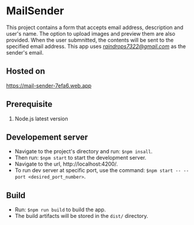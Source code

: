 # MailSender

This project contains a form that accepts email address, description and user's name. The option to upload images and preview them are also provided. When the user submnitted, the contents will be sent to the specified email address. This app uses *raindrops7322@gmail.com* as the sender's email.

## Hosted on
https://mail-sender-7efa6.web.app

## Prerequisite
1. Node.js latest version

## Developement server
- Navigate to the project's directory and run: `$npm insall`.
- Then run: `$npm start` to start the development server.
- Navigate to the url, http://localhost:4200/.
- To run dev server at specific port, use the command: `$npm start -- --port <desired_port_number>`.

## Build
- Run: `$npm run build` to build the app.
- The build artifacts will be stored in the `dist/` directory.